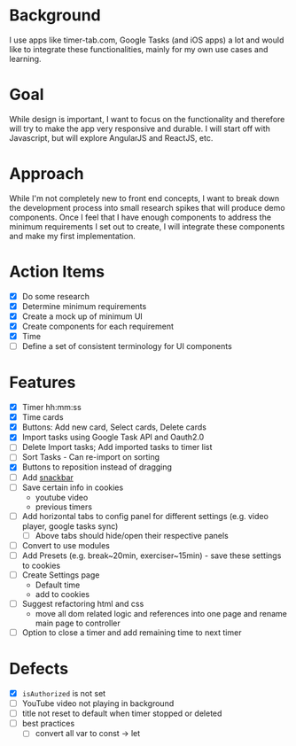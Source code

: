 # Background
I use apps like timer-tab.com, Google Tasks (and iOS apps) a lot and would like to integrate these functionalities, mainly for my own use cases and learning.

# Goal
While design is important, I want to focus on the functionality and therefore will try to make the app very responsive and durable. I will start off with Javascript, but will explore AngularJS and ReactJS, etc.

# Approach
While I'm not completely new to front end concepts, I want to break down the development process into small research spikes that will produce demo components. Once I feel that I have enough components to address the minimum requirements I set out to create, I will integrate these components and make my first implementation.

# Action Items
- [X] Do some research
- [x] Determine minimum requirements
- [x] Create a mock up of minimum UI
- [x] Create components for each requirement
 - [X] Time
- [ ] Define a set of consistent terminology for UI components

# Features
- [x] Timer hh:mm:ss
- [x] Time cards
- [x] Buttons: Add new card, Select cards, Delete cards
- [x] Import tasks using Google Task API and Oauth2.0
- [ ] Delete Import tasks; Add imported tasks to timer list
- [ ] Sort Tasks - Can re-import on sorting
- [x] Buttons to reposition instead of dragging
- [ ] Add [snackbar](https://www.w3schools.com/howto/howto_js_snackbar.asp)
- [ ] Save certain info in cookies
    - youtube video
    - previous timers
- [ ] Add horizontal tabs to config panel for different settings (e.g. video player, google tasks sync)
    - [ ] Above tabs should hide/open their respective panels
- [ ] Convert to use modules
- [ ] Add Presets (e.g. break~20min, exerciser~15min) - save these settings to cookies
- [ ] Create Settings page
    - Default time
    - add to cookies
- [ ] Suggest refactoring html and css
    - move all dom related logic and references into one page and rename main page to controller
- [ ] Option to close a timer and add remaining time to next timer

# Defects
- [x] `isAuthorized` is not set
- [ ] YouTube video not playing in background
- [ ] title not reset to default when timer stopped or deleted
- [ ] best practices
    - [ ] convert all var to const -> let